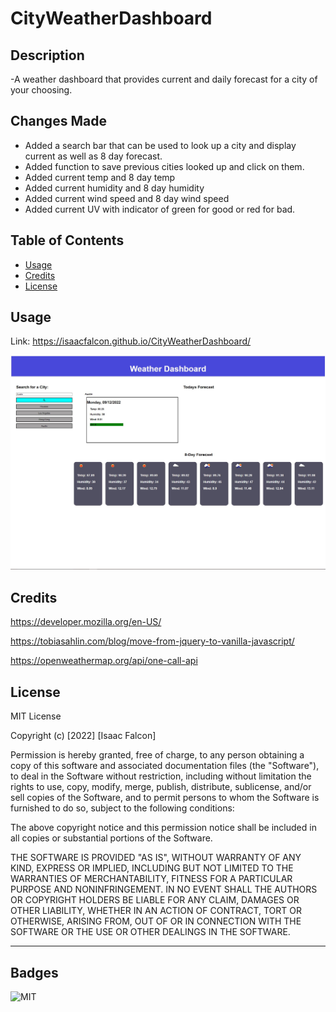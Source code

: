 # CityWeatherDashboard

## Description

-A weather dashboard that provides current and daily forecast for a city of your choosing.

## Changes Made
- Added a search bar that can be used to look up a city and display current as well as 8 day forecast.
- Added function to save previous cities looked up and click on them.
- Added current temp and 8 day temp
- Added current humidity and 8 day humidity
- Added current wind speed and 8 day wind speed
- Added current UV with indicator of green for good or red for bad.


## Table of Contents

- [Usage](#usage)
- [Credits](#credits)
- [License](#license)

## Usage

Link: https://isaacfalcon.github.io/CityWeatherDashboard/

![alt Website Screenshot](./assets/images/sample.JPG)


## Credits

https://developer.mozilla.org/en-US/

https://tobiasahlin.com/blog/move-from-jquery-to-vanilla-javascript/

https://openweathermap.org/api/one-call-api




## License

MIT License

Copyright (c) [2022] [Isaac Falcon]

Permission is hereby granted, free of charge, to any person obtaining a copy
of this software and associated documentation files (the "Software"), to deal
in the Software without restriction, including without limitation the rights
to use, copy, modify, merge, publish, distribute, sublicense, and/or sell
copies of the Software, and to permit persons to whom the Software is
furnished to do so, subject to the following conditions:

The above copyright notice and this permission notice shall be included in all
copies or substantial portions of the Software.

THE SOFTWARE IS PROVIDED "AS IS", WITHOUT WARRANTY OF ANY KIND, EXPRESS OR
IMPLIED, INCLUDING BUT NOT LIMITED TO THE WARRANTIES OF MERCHANTABILITY,
FITNESS FOR A PARTICULAR PURPOSE AND NONINFRINGEMENT. IN NO EVENT SHALL THE
AUTHORS OR COPYRIGHT HOLDERS BE LIABLE FOR ANY CLAIM, DAMAGES OR OTHER
LIABILITY, WHETHER IN AN ACTION OF CONTRACT, TORT OR OTHERWISE, ARISING FROM,
OUT OF OR IN CONNECTION WITH THE SOFTWARE OR THE USE OR OTHER DEALINGS IN THE
SOFTWARE.

---

## Badges

![MIT](https://img.shields.io/apm/l/vim-mode)